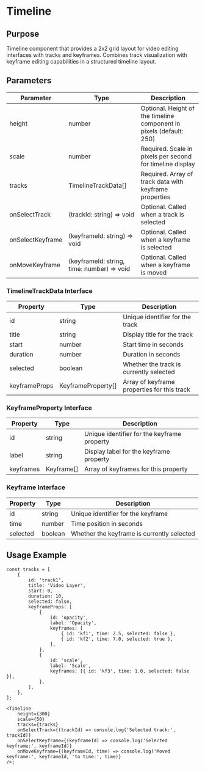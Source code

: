 # Timeline

## Purpose

Timeline component that provides a 2x2 grid layout for video editing interfaces with tracks and keyframes. Combines track visualization with keyframe editing capabilities in a structured timeline layout.

## Parameters

| Parameter        | Type                                       | Description                                                         |
| ---------------- | ------------------------------------------ | ------------------------------------------------------------------- |
| height           | number                                     | Optional. Height of the timeline component in pixels (default: 250) |
| scale            | number                                     | Required. Scale in pixels per second for timeline display           |
| tracks           | TimelineTrackData[]                        | Required. Array of track data with keyframe properties              |
| onSelectTrack    | (trackId: string) => void                  | Optional. Called when a track is selected                           |
| onSelectKeyframe | (keyframeId: string) => void               | Optional. Called when a keyframe is selected                        |
| onMoveKeyframe   | (keyframeId: string, time: number) => void | Optional. Called when a keyframe is moved                           |

### TimelineTrackData Interface

| Property      | Type               | Description                                 |
| ------------- | ------------------ | ------------------------------------------- |
| id            | string             | Unique identifier for the track             |
| title         | string             | Display title for the track                 |
| start         | number             | Start time in seconds                       |
| duration      | number             | Duration in seconds                         |
| selected      | boolean            | Whether the track is currently selected     |
| keyframeProps | KeyframeProperty[] | Array of keyframe properties for this track |

### KeyframeProperty Interface

| Property  | Type       | Description                                 |
| --------- | ---------- | ------------------------------------------- |
| id        | string     | Unique identifier for the keyframe property |
| label     | string     | Display label for the keyframe property     |
| keyframes | Keyframe[] | Array of keyframes for this property        |

### Keyframe Interface

| Property | Type    | Description                                |
| -------- | ------- | ------------------------------------------ |
| id       | string  | Unique identifier for the keyframe         |
| time     | number  | Time position in seconds                   |
| selected | boolean | Whether the keyframe is currently selected |

## Usage Example

```tsx
const tracks = [
    {
        id: 'track1',
        title: 'Video Layer',
        start: 0,
        duration: 10,
        selected: false,
        keyframeProps: [
            {
                id: 'opacity',
                label: 'Opacity',
                keyframes: [
                    { id: 'kf1', time: 2.5, selected: false },
                    { id: 'kf2', time: 7.0, selected: true },
                ],
            },
            {
                id: 'scale',
                label: 'Scale',
                keyframes: [{ id: 'kf3', time: 1.0, selected: false }],
            },
        ],
    },
];

<Timeline
    height={300}
    scale={50}
    tracks={tracks}
    onSelectTrack={(trackId) => console.log('Selected track:', trackId)}
    onSelectKeyframe={(keyframeId) => console.log('Selected keyframe:', keyframeId)}
    onMoveKeyframe={(keyframeId, time) => console.log('Moved keyframe:', keyframeId, 'to time:', time)}
/>;
```
